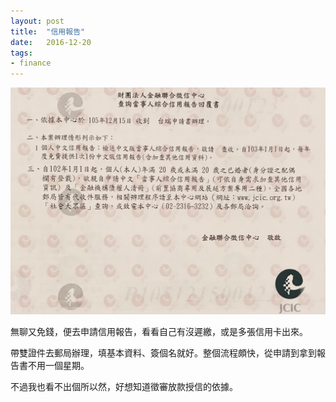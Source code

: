 ```yaml
---
layout: post
title:  "信用報告"
date:   2016-12-20
tags:
- finance
---
```

![JCIC report](/media/2016-12-20-JCIC-report.jpg)

無聊又免錢，便去申請信用報告，看看自己有沒遲繳，或是多張信用卡出來。

帶雙證件去郵局辦理，填基本資料、簽個名就好。整個流程頗快，從申請到拿到報告書不用一個星期。

不過我也看不出個所以然，好想知道徵審放款授信的依據。